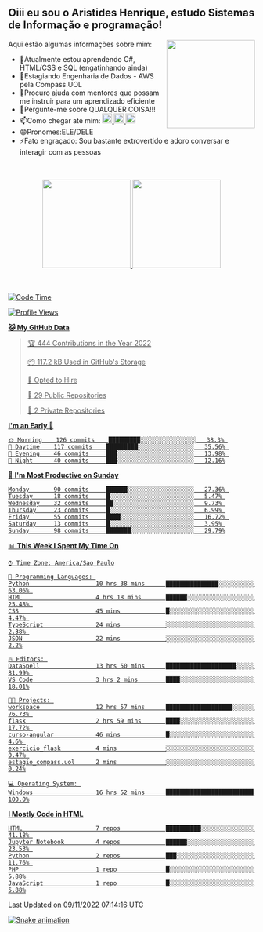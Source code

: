 ## Oiii eu sou o Aristides Henrique, estudo Sistemas de Informação e programação!

<div >
Aqui estão algumas informações sobre mim:<img align="right" height="180em" src="https://user-images.githubusercontent.com/97318481/177042589-45d62122-82a9-4a32-b3a7-87b322825b2f.png">
</div>

- 🌱Atualmente estou aprendendo C#, HTML/CSS e SQL (engatinhando ainda)
- 👯Estagiando Engenharia de Dados - AWS pela Compass.UOL
- 🤔Procuro ajuda com mentores que possam me instruir para um aprendizado eficiente
- 💬Pergunte-me sobre QUALQUER COISA!!!
- 📫Como chegar até mim:
  <a href="https://www.instagram.com/aryhenry/" target="_blank">
  <img src="https://img.shields.io/badge/-Instagram-%23E4405F?style=for-the-badge&logo=instagram&logoColor=black" height="20px">
  </a>
  <a href="https://www.linkedin.com/in/aristides-henrique/" target="_blank">
  <img src="https://img.shields.io/badge/-LinkedIn-%230077B5?style=for-the-badge&logo=linkedin&logoColor=black" height="20px">
  </a> 
  <a href="mailto:arihenriqueuna@gmail.com">
  <img src="https://img.shields.io/badge/-Gmail-%23333?style=for-the-badge&logo=gmail&logoColor=white" height="20px">
  </a>
- 😄Pronomes:ELE/DELE
- ⚡Fato engraçado: Sou bastante extrovertido e adoro conversar e interagir com as pessoas
<br/>
<br/>
<div align="center">
  <a href="https://github.com/arihenrique">
  <img height="180em" src="https://github-readme-stats.vercel.app/api?username=arihenrique&show_icons=true&theme=dracula&include_all_commits=true&count_private=true"/>
  <img height="180em" src="https://github-readme-stats.vercel.app/api/top-langs/?username=arihenrique&layout=compact&langs_count=7&theme=dracula"/>
</div><br/><br/>

<!--START_SECTION:waka-->
![Code Time](http://img.shields.io/badge/Code%20Time-273%20hrs%208%20mins-blue)

![Profile Views](http://img.shields.io/badge/Profile%20Views-11-blue)

**🐱 My GitHub Data** 

> 🏆 444 Contributions in the Year 2022
 > 
> 📦 117.2 kB Used in GitHub's Storage 
 > 
> 💼 Opted to Hire
 > 
> 📜 29 Public Repositories 
 > 
> 🔑 2 Private Repositories  
 > 
**I'm an Early 🐤** 

```text
🌞 Morning    126 commits    █████████░░░░░░░░░░░░░░░░   38.3% 
🌇 Daytime    117 commits    █████████░░░░░░░░░░░░░░░░   35.56% 
🌃 Evening    46 commits     ███░░░░░░░░░░░░░░░░░░░░░░   13.98% 
🌙 Night      40 commits     ███░░░░░░░░░░░░░░░░░░░░░░   12.16%

```
📅 **I'm Most Productive on Sunday** 

```text
Monday       90 commits     ██████░░░░░░░░░░░░░░░░░░░   27.36% 
Tuesday      18 commits     █░░░░░░░░░░░░░░░░░░░░░░░░   5.47% 
Wednesday    32 commits     ██░░░░░░░░░░░░░░░░░░░░░░░   9.73% 
Thursday     23 commits     █░░░░░░░░░░░░░░░░░░░░░░░░   6.99% 
Friday       55 commits     ████░░░░░░░░░░░░░░░░░░░░░   16.72% 
Saturday     13 commits     █░░░░░░░░░░░░░░░░░░░░░░░░   3.95% 
Sunday       98 commits     ███████░░░░░░░░░░░░░░░░░░   29.79%

```


📊 **This Week I Spent My Time On** 

```text
⌚︎ Time Zone: America/Sao_Paulo

💬 Programming Languages: 
Python                   10 hrs 38 mins      ███████████████░░░░░░░░░░   63.06% 
HTML                     4 hrs 18 mins       ██████░░░░░░░░░░░░░░░░░░░   25.48% 
CSS                      45 mins             █░░░░░░░░░░░░░░░░░░░░░░░░   4.47% 
TypeScript               24 mins             ░░░░░░░░░░░░░░░░░░░░░░░░░   2.38% 
JSON                     22 mins             ░░░░░░░░░░░░░░░░░░░░░░░░░   2.2%

🔥 Editors: 
DataSpell                13 hrs 50 mins      ████████████████████░░░░░   81.99% 
VS Code                  3 hrs 2 mins        ████░░░░░░░░░░░░░░░░░░░░░   18.01%

🐱‍💻 Projects: 
workspace                12 hrs 57 mins      ███████████████████░░░░░░   76.73% 
flask                    2 hrs 59 mins       ████░░░░░░░░░░░░░░░░░░░░░   17.72% 
curso-angular            46 mins             █░░░░░░░░░░░░░░░░░░░░░░░░   4.6% 
exercicio_flask          4 mins              ░░░░░░░░░░░░░░░░░░░░░░░░░   0.47% 
estagio_compass.uol      2 mins              ░░░░░░░░░░░░░░░░░░░░░░░░░   0.24%

💻 Operating System: 
Windows                  16 hrs 52 mins      █████████████████████████   100.0%

```

**I Mostly Code in HTML** 

```text
HTML                     7 repos             ██████████░░░░░░░░░░░░░░░   41.18% 
Jupyter Notebook         4 repos             ██████░░░░░░░░░░░░░░░░░░░   23.53% 
Python                   2 repos             ███░░░░░░░░░░░░░░░░░░░░░░   11.76% 
PHP                      1 repo              █░░░░░░░░░░░░░░░░░░░░░░░░   5.88% 
JavaScript               1 repo              █░░░░░░░░░░░░░░░░░░░░░░░░   5.88%

```



 Last Updated on 09/11/2022 07:14:16 UTC
<!--END_SECTION:waka-->

![Snake animation](https://github.com/arihenrique/arihenrique/blob/output/github-contribution-grid-snake.svg)

